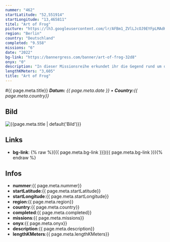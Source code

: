 ```yaml
---
nummer: "462"
startLatitude: "52,551914"
startLongitude: "13,465811"
titel: "Art of Frog"
picture: "https://lh3.googleusercontent.com/lr/AFBm1_ZVlLJcOJ9EYFpLMAdKZw3TzW6MT6LVteYe9jvb7TgOltZh_JyEF69_F0YFnBmEz0-g6HPwgbiMDBRNlUq9P9DFvSkbkE2fuu3R2ykV7BD8-F1cNRYJtUXGPK66JKGjRSR3RPeR8TIrYF8FNuz6b98i8GuAhzQnAyieRwS-9eV6ijU_YAB_rBK-2SsEDgkBobLzjBLHlyL7hcXckB1Z1fuQWzVNy69DFp0o7qWZMqkQtKiibkMtYKs9iJytHyxNb4ZPeZuCFxG1RqFo5ZbWQ2VqdCfXpvn5tDs_z9U4VKBitMuNyyHMKJg3VoY6JG9L6wR2oxCvnibwcFLcnTZEB5Vjf0l3v9WWxH8BfLD2FRKmBMFUWKKGEWkYmthl7a6xBVRCF952mOFl4CV_WvgKX_3iTVHmT_jKmVQSJ91xh5pmXhxB9E_LeVzWFtOBXZcB82jiMQdye-YIPyctuVHJgWSFsXMl6DXp8K3GPbb9oibTEq1cArElslpXxVcZTZFOS192a5tMLwrPdDyB3MS8ZbHVXxAmmdTmnHzYaCG9qHQC9_vzLBP9h06YBf9UTyBWgPTuMGJ7rjbKQKEMXcuEB_sKDvqPadrpFbBnKZWqbJS6j8pTzqwbHNho6vuO9LN-Ota6c-xfSVld-aTRDHZS94duMKowy4BgqO9yRh79v0ZgF4XYN_0cFSFQXmODTAsLrPc2vD_V13RiTqtZZA7oYmBxfKYCpLpsb1VeVTYKMnAES78JYDANLNmDnqviEOy7-Huf3vMMLON32lhPeg2uKja32Ijunu1iPw5DMtWN7UtcC-o3wyU_eXQreK7p7Xla8uQTcgSx6oHbSOSY1mOFVdh6YWLtiBFnZg952sZAUYaGSkWkhjWpR5oLzIf8bRMOguMTzSLg"
region: "Berlin"
country: "Deutschland"
completed: "9.558"
missions: "6"
date: "2022"
bg-link: "https://bannergress.com/banner/art-of-frog-32d8"
onyx: "0"
description: "In dieser Missionsreihe erkundet ihr die Gegend rund um den Weißensee"
lengthKMeters: "3,605"
title: "Art of Frog"
---
```


#{{ page.meta.title}}
_**Datum:** {{ page.meta.date }} • **Country:**{{ page.meta.country}}_

## Bild
![{{page.meta.title | default('Bild')}}]({{page.meta.picture}})

## Links
- **bg-link**: {% raw %}[{{ page.meta.bg-link }}]({{ page.meta.bg-link }}){% endraw %}

## Infos
- **nummer**:{{ page.meta.nummer}}
- **startLatitude**:{{ page.meta.startLatitude}}
- **startLongitude**:{{ page.meta.startLongitude}}
- **region**:{{ page.meta.region}}
- **country**:{{ page.meta.country}}
- **completed**:{{ page.meta.completed}}
- **missions**:{{ page.meta.missions}}
- **onyx**:{{ page.meta.onyx}}
- **description**:{{ page.meta.description}}
- **lengthKMeters**:{{ page.meta.lengthKMeters}}

